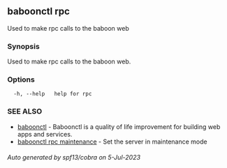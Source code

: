 ## baboonctl rpc

Used to make rpc calls to the baboon web

### Synopsis

Used to make rpc calls to the baboon web.

### Options

```
  -h, --help   help for rpc
```

### SEE ALSO

* [baboonctl](../../README.md/baboonctl.md)	 - Baboonctl is a quality of life improvement for building web apps and services.
* [baboonctl rpc maintenance](baboonctl_rpc_maintenance.md)	 - Set the server in maintenance mode

###### Auto generated by spf13/cobra on 5-Jul-2023

